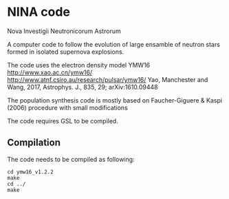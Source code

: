 NINA code
====

Nova Investigii Neutronicorum Astrorum

A computer code to follow the evolution of large ensamble of neutron stars formed 
in isolated supernova explosions.

The code uses the electron density model YMW16 http://www.xao.ac.cn/ymw16/ http://www.atnf.csiro.au/research/pulsar/ymw16/
Yao, Manchester and Wang, 2017, Astrophys. J., 835, 29; arXiv:1610.09448

The population synthesis code is mostly based on Faucher-Giguere & Kaspi (2006) procedure with small modifications

The code requires GSL to be compiled.

## Compilation

The code needs to be compiled as following:
```
cd ymw16_v1.2.2
make
cd ../
make
```
